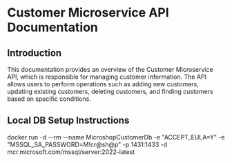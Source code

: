 # Customer Microservice API Documentation

## Introduction

This documentation provides an overview of the Customer Microservice API, which is responsible for managing customer information. The API allows users to perform operations such as adding new customers, updating existing customers, deleting customers, and finding customers based on specific conditions.

## Local DB Setup Instructions

docker run -d --rm --name MicroshopCustomerDb -e "ACCEPT_EULA=Y" -e "MSSQL_SA_PASSWORD=M!cr@sh@p" -p 1431:1433 -d mcr.microsoft.com/mssql/server:2022-latest

